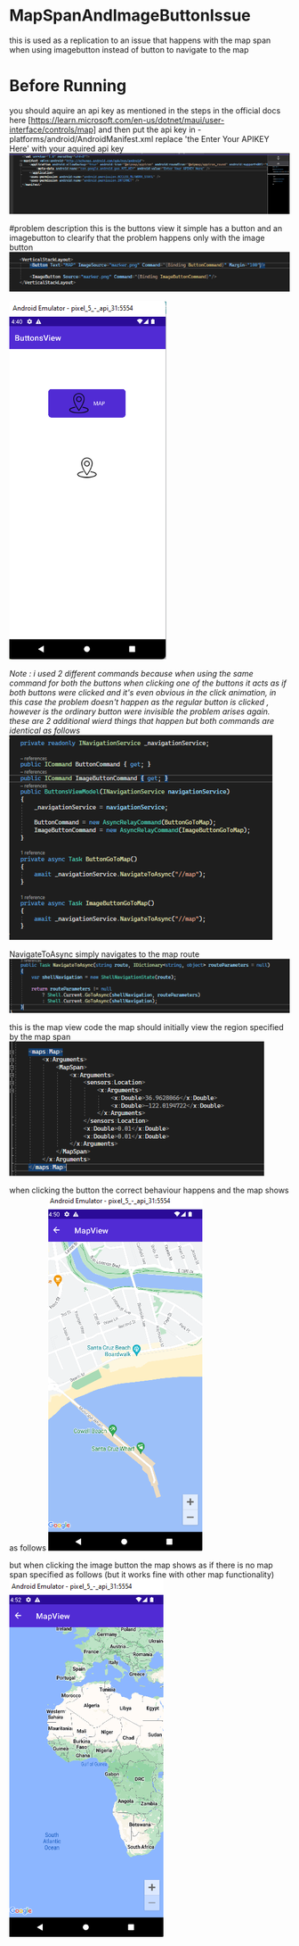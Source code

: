 # MapSpanAndImageButtonIssue
this is used as a replication to an issue that happens with the map span when using imagebutton instead of button to navigate to the map

# Before Running 
you should aquire an api key as mentioned in the steps in the official docs here [https://learn.microsoft.com/en-us/dotnet/maui/user-interface/controls/map] and then put the api key in -platforms/android/AndroidManifest.xml replace 'the Enter Your APIKEY Here' with your aquired api key
![api key](/ScreenShots/ApiKey.png?raw=true)

#problem description
this is the buttons view it simple has a button and an imagebutton to clearify that the problem happens only with the image button 
![api key](/ScreenShots/ButtonsViewCode.png?raw=true)

![api key](/ScreenShots/ButtonsView.png?raw=true)

*Note : i used 2 different commands because when using the same command for both the buttons when clicking one of the buttons it acts as if both buttons were clicked and it's even obvious in the click animation, in this case the problem doesn't happen as the regular button is clicked , however is the ordinary button were invisible the problem arises again. these are 2 additional wierd things that happen*
*but both commands are identical as follows*
![buttons commands](/ScreenShots/ButtonsCommands.png?raw=true)


NavigateToAsync simply navigates to the map route
![NavigateToAsync](/ScreenShots/NavigateToAsync.png?raw=true)


this is the map view code the map should initially view the region specified by the map span 
![map view code](/ScreenShots/MapViewCode.png?raw=true)

when clicking the button the correct behaviour happens and the map shows as follows
![right map span](/ScreenShots/map1.png?raw=true)

but when clicking the image button the map shows as if there is no map span specified as follows (but it works fine with other map functionality)
![wrong map span](/ScreenShots/map2.png?raw=true)

